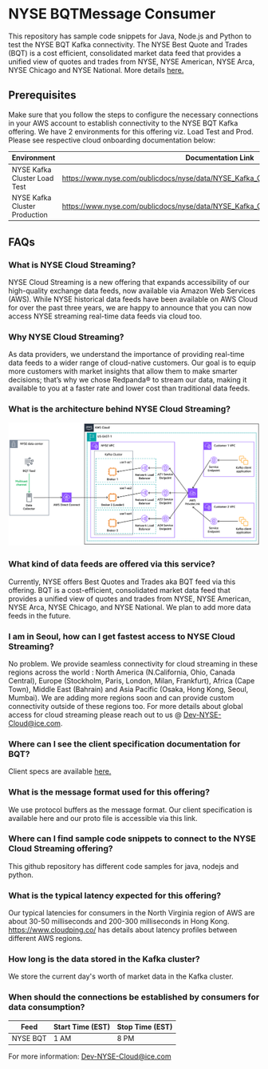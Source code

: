 
# NYSE BQTMessage Consumer

This repository has sample code snippets for Java, Node.js and Python to test the NYSE BQT Kafka connectivity. The NYSE Best Quote and Trades (BQT) is a cost efficient, consolidated market data feed that provides a unified view of quotes and trades from NYSE, NYSE American, NYSE Arca, NYSE Chicago and NYSE National. More details [here.](https://www.nyse.com/market-data/real-time/nyse-bqt) 
 
## Prerequisites
Make sure that you follow the steps to configure the necessary connections in your AWS account to establish connectivity to the NYSE BQT Kafka offering. We have 2 environments for this offering viz. Load Test and Prod. Please see respective cloud onboarding documentation below:

| Environment                    | Documentation Link                                                                        |
|--------------------------------|-------------------------------------------------------------------------------------------|
| NYSE Kafka Cluster Load Test   | https://www.nyse.com/publicdocs/nyse/data/NYSE_Kafka_Cluster_Load_Test_Environment.pdf    |
| NYSE Kafka Cluster Production  | https://www.nyse.com/publicdocs/nyse/data/NYSE_Kafka_Cluster_Production_Environment.pdf   |

## FAQs

### What is NYSE Cloud Streaming?
NYSE Cloud Streaming is a new offering that expands accessibility of our high-quality exchange data feeds, now available via Amazon Web Services (AWS). While NYSE historical data feeds have been available on AWS Cloud for over the past three years, we are happy to announce that you can now access NYSE streaming real-time data feeds via cloud too.

### Why NYSE Cloud Streaming?
As data providers, we understand the importance of providing real-time data feeds to a wider range of cloud-native customers. Our goal is to equip more customers with market insights that allow them to make smarter decisions; that’s why we chose Redpanda® to stream our data, making it available to you at a faster rate and lower cost than traditional data feeds.

### What is the architecture behind NYSE Cloud Streaming?
![NYSE Cloud Streaming](https://github.com/ICE-NYSE/bqt-cloudstreaming/blob/main/assets/NYSE-Cloud-Streaming-architecture.png)

### What kind of data feeds are offered via this service?
Currently, NYSE offers Best Quotes and Trades aka BQT feed via this offering. BQT is a cost-efficient, consolidated market data feed that provides a unified view of quotes and trades from NYSE, NYSE American, NYSE Arca, NYSE Chicago, and NYSE National. We plan to add more data feeds in the future.

### I am in Seoul, how can I get fastest access to NYSE Cloud Streaming?
No problem. We provide seamless connectivity for cloud streaming in these regions across the world : North America (N.California, Ohio, Canada Central), Europe (Stockholm, Paris, London, Milan, Frankfurt), Africa (Cape Town), Middle East (Bahrain) and Asia Pacific (Osaka, Hong Kong, Seoul, Mumbai). We are adding more regions soon and can provide custom connectivity outside of these regions too. For more details about global access for cloud streaming please reach out to us @ <Dev-NYSE-Cloud@ice.com>.

### Where can I see the client specification documentation for BQT?
Client specs are available [here.](https://www.nyse.com/publicdocs/nyse/data/NYSE_BQT_Client_Specification.pdf) 

### What is the message format used for this offering?
We use protocol buffers as the message format. Our client specification is available here and our proto file is accessible via this link.

### Where can I find sample code snippets to connect to the NYSE Cloud Streaming offering?
This github repository has different code samples for java, nodejs and python.

### What is the typical latency expected for this offering?
Our typical latencies for consumers in the North Virginia region of AWS are about 30-50 milliseconds and 200-300 milliseconds in Hong Kong. https://www.cloudping.co/ has details about latency profiles between different AWS regions.

### How long is the data stored in the Kafka cluster?
We store the current day's worth of market data in the Kafka cluster.

### When should the connections be established by consumers for data consumption?
| Feed     | Start Time (EST) | Stop Time (EST) |
|----------|------------------|-----------------|
| NYSE BQT | 1 AM             | 8 PM            |


For more information: <Dev-NYSE-Cloud@ice.com>
